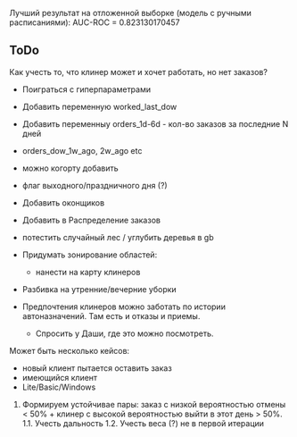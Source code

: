 Лучший результат на отложенной выборке (модель с ручными расписаниями): AUC-ROC = 0.823130170457

ToDo
------------
Как учесть то, что клинер может и хочет работать, но нет заказов?


- Поиграться с гиперпараметрами
- Добавить переменную worked_last_dow
- Добавить переменныу orders_1d-6d - кол-во заказов за последние N дней
- orders_dow_1w_ago, 2w_ago etc
- можно когорту добавить
- флаг выходного/праздничного дня (?)
- Добавить оконщиков
- Добавить в Распределение заказов
- потестить случайный лес / углубить деревья в gb
- Придумать зонирование областей:
	- нанести на карту клинеров

- Разбивка на утренние/вечерние уборки

- Предпочтения клинеров можно заботать по истории автоназначений. Там есть и отказы и приемы.
	- Спросить у Даши, где это можно посмотреть.


Может быть несколько кейсов:
- новый клиент пытается оставить заказ
- имеющийся клиент
- Lite/Basic/Windows

1. Формируем устойчивае пары: заказ с низкой вероятностью отмены < 50% + клинер с высокой вероятностью выйти в этот день > 50%.
1.1. Учесть дальность
1.2. Учесть веса (?) не в первой итерации 